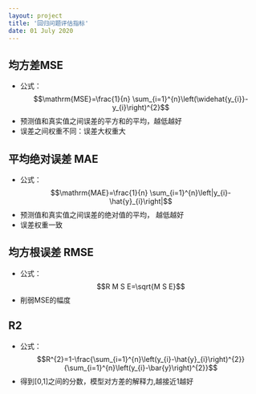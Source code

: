 ```yaml
---
layout: project
title: '回归问题评估指标'
date: 01 July 2020
---
```

## 均方差MSE
- 公式：$$\mathrm{MSE}=\frac{1}{n} \sum_{i=1}^{n}\left(\widehat{y_{i}}-y_{i}\right)^{2}$$
- 预测值和真实值之间误差的平方和的平均，越低越好
- 误差之间权重不同：误差大权重大

## 平均绝对误差 MAE
- 公式：$$\mathrm{MAE}=\frac{1}{n} \sum_{i=1}^{n}\left|y_{i}-\hat{y}_{i}\right|$$ 
- 预测值和真实值之间误差的绝对值的平均， 越低越好
- 误差权重一致

## 均方根误差 RMSE
- 公式：$$R M S E=\sqrt{M S E}$$
- 削弱MSE的幅度

## R2
- 公式：$$R^{2}=1-\frac{\sum_{i=1}^{n}\left(y_{i}-\hat{y}_{i}\right)^{2}}{\sum_{i=1}^{n}\left(y_{i}-\bar{y}\right)^{2}}$$
- 得到[0,1]之间的分数，模型对方差的解释力,越接近1越好
